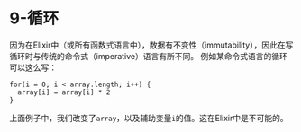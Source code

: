 9-循环
======
因为在Elixir中（或所有函数式语言中），数据有不变性（immutability），因此在写循环时与传统的命令式（imperative）语言有所不同。
例如某命令式语言的循环可以这么写：
```
for(i = 0; i < array.length; i++) {
  array[i] = array[i] * 2
}
```

上面例子中，我们改变了```array```，以及辅助变量```i```的值。这在Elixir中是不可能的。

